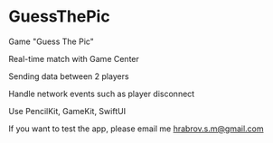 # GuessThePic

Game "Guess The Pic"

Real-time match with Game Center

Sending data between 2 players

Handle network events such as player disconnect

Use PencilKit, GameKit, SwiftUI

If you want to test the app, please email me hrabrov.s.m@gmail.com
